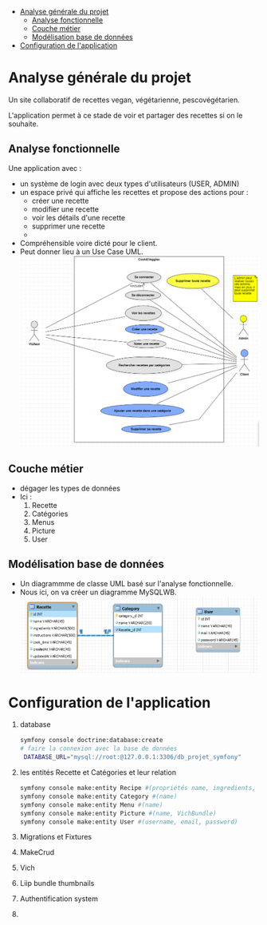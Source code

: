 - [Analyse générale du projet](#analyse-générale-du-projet)
  - [Analyse fonctionnelle](#analyse-fonctionnelle)
  - [Couche métier](#couche-métier)
  - [Modélisation base de données](#modélisation-base-de-données)
- [Configuration de l'application](#configuration-de-lapplication)

# Analyse générale du projet
Un site collaboratif de recettes vegan, végétarienne, pescovégétarien.



L'application permet à ce stade de voir et partager des recettes si on le souhaite.

## Analyse fonctionnelle

Une application avec :
- un système de login avec deux types d'utilisateurs (USER, ADMIN)
- un espace privé qui affiche les recettes et propose des actions pour :
  - créer une recette
  - modifier une recette
  - voir les détails d'une recette
  - supprimer une recette
  - 
- Compréhensible voire dicté pour le client.
- Peut donner lieu à un Use Case UML.  
 ![UseCaseUML](usecase.png) 

## Couche métier
- dégager les types de données
- Ici : 
    1. Recette
    2. Catégories 
    3. Menus
    4. Picture
    5. User

## Modélisation base de données
- Un diagrammme de classe UML basé sur l'analyse fonctionnelle.
- Nous ici, on va créer un diagramme MySQLWB.  
 ![Modélisation base donnée](MySQLWB.png) 


# Configuration de l'application 
1. database 
   
   ```bash
   symfony console doctrine:database:create
   # faire la connexion avec la base de données
    DATABASE_URL="mysql://root:@127.0.0.1:3306/db_projet_symfony"
   ```
2. les entités Recette et Catégories et leur relation
   ```bash
   symfony console make:entity Recipe #(propriétés name, ingredients, instructions, cook_time, createdAt, accroche)
   symfony console make:entity Category #(name)
   symfony console make:entity Menu #(name)
   symfony console make:entity Picture #(name, VichBundle)
   symfony console make:entity User #(username, email, password)

   ```
3. Migrations et Fixtures
4. MakeCrud
5. Vich
6. Liip bundle thumbnails
7. Authentification system
8. 